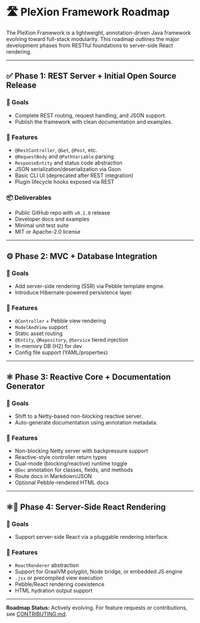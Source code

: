 
# 🛣️ PleXion Framework Roadmap

The PleXion Framework is a lightweight, annotation-driven Java framework evolving toward full-stack modularity. This roadmap outlines the major development phases from RESTful foundations to server-side React rendering.

---

## ✅ Phase 1: REST Server + Initial Open Source Release

### 🎯 Goals
- Complete REST routing, request handling, and JSON support.
- Publish the framework with clean documentation and examples.

### 📌 Features
- `@RestController`, `@Get`, `@Post`, etc.
- `@RequestBody` and `@PathVariable` parsing
- `ResponseEntity` and status code abstraction
- JSON serialization/deserialization via Gson
- Basic CLI UI (deprecated after REST integration)
- Plugin lifecycle hooks exposed via REST

### 📦 Deliverables
- Public GitHub repo with `v0.1.0` release
- Developer docs and examples
- Minimal unit test suite
- MIT or Apache-2.0 license

---

## ⚙️ Phase 2: MVC + Database Integration

### 🎯 Goals
- Add server-side rendering (SSR) via Pebble template engine.
- Introduce Hibernate-powered persistence layer.

### 📌 Features
- `@Controller` + Pebble view rendering
- `ModelAndView` support
- Static asset routing
- `@Entity`, `@Repository`, `@Service` tiered injection
- In-memory DB (H2) for dev
- Config file support (YAML/properties)

---

## ⚛️ Phase 3: Reactive Core + Documentation Generator

### 🎯 Goals
- Shift to a Netty-based non-blocking reactive server.
- Auto-generate documentation using annotation metadata.

### 📌 Features
- Non-blocking Netty server with backpressure support
- Reactive-style controller return types
- Dual-mode (blocking/reactive) runtime toggle
- `@Doc` annotation for classes, fields, and methods
- Route docs in Markdown/JSON
- Optional Pebble-rendered HTML docs

---

## ⚛️🎨 Phase 4: Server-Side React Rendering

### 🎯 Goals
- Support server-side React via a pluggable rendering interface.

### 📌 Features
- `ReactRenderer` abstraction
- Support for GraalVM polyglot, Node bridge, or embedded JS engine
- `.jsx` or precompiled view execution
- Pebble/React rendering coexistence
- HTML hydration output support

---

**Roadmap Status:** Actively evolving. For feature requests or contributions, see [CONTRIBUTING.md](./CONTRIBUTING.md).

